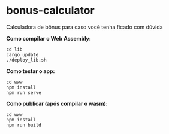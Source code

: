 # bonus-calculator
Calculadora de bônus para caso você tenha ficado com dúvida

**Como compilar o Web Assembly:**

    cd lib
    cargo update
    ./deploy_lib.sh

**Como testar o app:**

    cd www
    npm install
    npm run serve

**Como publicar (após compilar o wasm):**

    cd www
    npm install
    npm run build